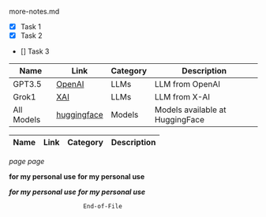 more-notes.md



<!-- Tasks -->

* [x] Task 1
* [x] Task 2
* [] Task 3 



<!-- Sample Table  -->
| Name    | Link     | Category | Description |
| ------- | -------- | -------- | ----------- |  
| GPT3.5 | [OpenAI](https://openai.com/) | LLMs   | LLM from OpenAI   | 
| Grok1 | [XAI](https://x.ai/)| LLMs  | LLM from X-AI | 
| All Models | [huggingface](https://huggingface.co/models)| Models  | Models available at HuggingFace |  



<!-- Task -->

<!-- Italic -->
<!-- Bold -->

<!-- Table -->

| Name    | Link     | Category | Description |
| ------- | -------- | -------- | ----------- |  


<!--italic-->
*page*
_page_

<!-- bold here -->
__for my personal use__ 
**for my personal use** 

<!-- bold here -->
___for my personal use___ 
***for my personal use*** 


```bash
                     End-of-File
``` 